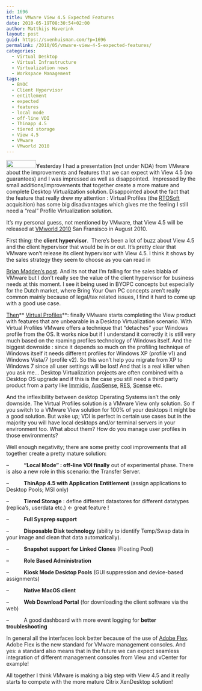 ```yaml
---
id: 1696
title: VMware View 4.5 Expected Features
date: 2010-05-19T08:30:54+02:00
author: Matthijs Haverink
layout: post
guid: https://svenhuisman.com/?p=1696
permalink: /2010/05/vmware-view-4-5-expected-features/
categories:
  - Virtual Desktop
  - Virtual Infrastructure
  - Virtualization news
  - Workspace Management
tags:
  - BYOC
  - Client Hypervisor
  - entitlement
  - expected
  - features
  - local mode
  - off-line VDI
  - Thinapp 4.5
  - tiered storage
  - View 4.5
  - VMware
  - VMworld 2010
---
```

**[<img class="alignleft size-full wp-image-1364" title="newlogovmware" src="https://svenhuisman.com/wp-content/uploads/2009/09/newlogovmware.jpg" alt="" width="79" height="21" />](https://svenhuisman.com/wp-content/uploads/2009/09/newlogovmware.jpg)Y**esterday I had a presentation (not under NDA) from VMware about the improvements and features that we can expect with View 4.5 (no guarantees) and I was impressed as well as disappointed.  Impressed by the small additions/improvements that together create a more mature and complete Desktop Virtualization solution. Disappointed about the fact that the feature that really drew my attention : Virtual Profiles (the <a href="http://www.rtosoft.com/" target="_blank">RTOSoft</a> acquisition) has some big disadvantages which gives me the feeling I still need a “real” Profile Virtualization solution.

It’s my personal guess, not mentioned by VMware, that View 4.5 will be released at <a href="http://www.vmworld.com" target="_blank">VMworld 2010</a> San Fransisco in August 2010.

First thing: the **client hypervisor**. <!--more--> There’s been a lot of buzz about View 4.5 and the client hypervisor that would be in or out. It’s pretty clear that VMware won’t release its client hypervisor with View 4.5. I think it shows by the sales strategy they seem to choose as you can read in 

<a href="http://www.brianmadden.com/blogs/brianmadden/archive/2010/05/04/vmware-delays-the-launch-of-view-4-5-too-much-focus-on-the-client-hypervisor-which-has-been-cut-perhaps.aspx" target="_blank">Brian Madden’s post</a>. And its not that I’m falling for the sales blabla of VMware but I don’t really see the value of the client hypervisor for business needs at this moment. I see it being used in BYOPC concepts but especially for the Dutch market, where Bring Your Own PC concepts aren’t really common mainly because of legal/tax related issues, I find it hard to come up with a good use case.

<span style="text-decoration: underline;">Then</span>** <span style="text-decoration: underline;">Virtual Profiles</span>**: finally VMware starts completing the View product with features that are unbearable in a Desktop Virtualization scenario. With Virtual Profiles VMware offers a technique that “detaches” your Windows profile from the OS. It works nice but if I understand it correctly it is still very much based on the roaming profiles technology of Windows itself. And the biggest downside : since it depends so much on the profiling technique of Windows itself it needs different profiles for Windows XP (profile v1) and Windows Vista/7 (profile v2). So this won’t help you migrate from XP to Windows 7 since all user settings will be lost! And that is a real killer when you ask me… Desktop Virtualization projects are often combined with a Desktop OS upgrade and if this is the case you still need a third party product from a party like <a href="http://www.immidio.com" target="_blank">Immidio</a>, <a href="http://www.appsense.com" target="_blank">AppSense</a>, <a href="http://www.ressoftware.com" target="_blank">RES</a>, <a href="http://www.scense.nl" target="_blank">Scense</a> etc.

And the inflexibility between desktop Operating Systems isn’t the only downside. The Virtual Profiles solution is a VMware View only solution. So if you switch to a VMware View solution for 100% of your desktops it might be a good solution. But wake up; VDI is perfect in certain use cases but in the majority you will have local desktops and/or terminal servers in your environment too. What about them? How do you manage user profiles in those environments?

Well enough negativity; there are some pretty cool improvements that all together create a pretty mature solution:

&#8211;          **“Local Mode” : off-line VDI finally** out of experimental phase. There is also a new role in this scenario: the Transfer Server.

&#8211;          **ThinApp 4.5 with Application Entitlement** (assign applications to Desktop Pools; MSI only)

&#8211;          **Tiered Storage** : define different datastores for different datatypes (replica’s, userdata etc.) <- great feature !

&#8211;          **Full Sysprep support**

&#8211;          **Disposable Disk technology** (ability to identify Temp/Swap data in your image and clean that data automatically).

&#8211;          **Snapshot support for Linked Clones** (Floating Pool)

&#8211;          **Role Based Administration**

&#8211;          **Kiosk Mode Desktop Pools** (GUI suppression and device-based assignments)

&#8211;          **Native MacOS client**

&#8211;          **Web Download Portal** (for downloading the client software via the web)

&#8211;          A good dashboard with more event logging for **better troubleshooting**

In general all the interfaces look better because of the use of <a href="http://www.adobe.com/products/flex/" target="_blank">Adobe Flex</a>. Adobe Flex is the new standard for VMware management consoles. And yes: a standard also means that in the future we can expect seamless integration of different management consoles from View and vCenter for example!

All together I think VMware is making a big step with View 4.5 and it really starts to compete with the more mature Citrix XenDesktop solution!